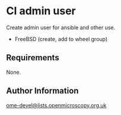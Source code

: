 CI admin user
=============

Create admin user for ansible and other use.

- FreeBSD (create, add to wheel group)

Requirements
------------

None.

Author Information
------------------

ome-devel@lists.openmicroscopy.org.uk
